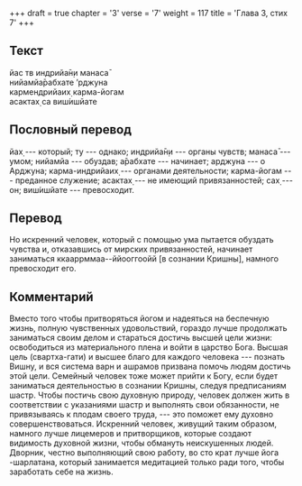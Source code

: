 +++
draft = true
chapter = '3'
verse = '7'
weight = 117
title = 'Глава 3, стих 7'
+++
## Текст

йас тв индрийа̄н̣и манаса̄  
нийамйа̄рабхате ’рджуна  
кармендрийаих̣ карма-йогам  
асактах̣ са виш́ишйате

## Пословный перевод

йах̣ --- который; ту --- однако; индрийа̄н̣и --- органы чувств; манаса̄ ---
умом; нийамйа --- обуздав; а̄рабхате --- начинает; арджуна --- о Арджуна;
карма-индрийаих̣ --- органами деятельности; карма-йогам --- преданное
служение; асактах̣ --- не имеющий привязанностей; сах̣ --- он; виш́ишйате
--- превосходит.

## Перевод

Но искренний человек, который с помощью ума пытается обуздать чувства и,
отказавшись от мирских привязанностей, начинает заниматься
ккааррммаа--ййооггоойй \[в сознании Кришны\], намного превосходит его.

## Комментарий

Вместо того чтобы притворяться йогом и надеяться на беспечную жизнь,
полную чувственных удовольствий, гораздо лучше продолжать заниматься
своим делом и стараться достичь высшей цели жизни: освободиться из
материального плена и войти в царство Бога. Высшая цель (свартха-гати) и
высшее благо для каждого человека --- познать Вишну, и вся система варн
и ашрамов призвана помочь людям достичь этой цели. Семейный человек тоже
может прийти к Богу, если будет заниматься деятельностью в сознании
Кришны, следуя предписаниям шастр. Чтобы постичь свою духовную природу,
человек должен жить в соответствии с указаниями шастр и выполнять свои
обязанности, не привязываясь к плодам своего труда, --- это поможет ему
духовно совершенствоваться. Искренний человек, живущий таким образом,
намного лучше лицемеров и притворщиков, которые создают видимость
духовной жизни, чтобы обмануть неискушенных людей. Дворник, честно
выполняющий свою работу, во сто крат лучше йога -шарлатана, который
занимается медитацией только ради того, чтобы заработать себе на жизнь.
